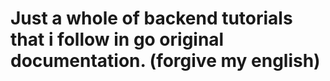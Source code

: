 # Just a whole of backend tutorials that i follow in go original documentation. (forgive my english)